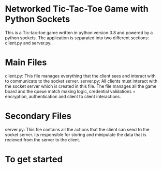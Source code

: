 # Networked Tic-Tac-Toe Game with Python Sockets

This is a Tic-tac-toe game written in python version 3.8 and powered by a python sockets. The application is separated into two different sections: client.py and server.py.

# Main Files
client.py: This file manages everything that the client sees and interact with to communicate to the socket server. server.py: All clients must interact with the socket server which is created in this file. The file manages all the game board and the queue match making logic, credential validations + encryption, authentication and client to client interactions.

# Secondary Files
server.py: This file contains all the actions that the client can send to the socket server. its responsible for storing and minipulate the data that is recieved from the server to the client.

# To get started

